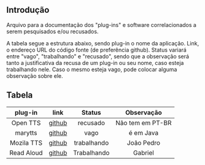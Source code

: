 ## Introdução

Arquivo para a documentação dos "plug-ins" e software correlacionados a serem pesquisados e/ou recusados.

A tabela segue a estrutura abaixo, sendo plug-in o nome da aplicação. Link, o endereço URL do código fonte (de preferência github). Status variará entre "vago", "trabalhando" e "recusado", sendo que a observação será tanto a justificativa da recusa de um plug-in ou seu nome, caso esteja trabalhando nele. Caso o mesmo esteja vago, pode colocar alguma observação sobre ele.

## Tabela

|  plug-in   |                       link                        |   Status    |    Observação    |
| :--------: | :-----------------------------------------------: | :---------: | :--------------: |
|  Open TTS  | [github](https://github.com/synesthesiam/opentts) |  recusado   | Não tem em PT-BR |
|  marytts   |   [github](https://github.com/marytts/marytts)    |    vago     |    é em Java     |
| Mozila TTS |     [github](https://github.com/mozilla/TTS)      | trabalhando |    João Pedro    |
| Read Aloud | [github]((https://github.com/ken107/read-aloud))  | Trabalhando |     Gabriel      |


